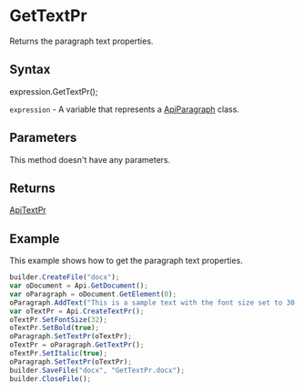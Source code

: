 # GetTextPr

Returns the paragraph text properties.

## Syntax

expression.GetTextPr();

`expression` - A variable that represents a [ApiParagraph](../ApiParagraph.md) class.

## Parameters

This method doesn't have any parameters.

## Returns

[ApiTextPr](../../ApiTextPr/ApiTextPr.md)

## Example

This example shows how to get the paragraph text properties.

```javascript
builder.CreateFile("docx");
var oDocument = Api.GetDocument();
var oParagraph = oDocument.GetElement(0);
oParagraph.AddText("This is a sample text with the font size set to 30 and the font weight set to bold.");
var oTextPr = Api.CreateTextPr();
oTextPr.SetFontSize(32);
oTextPr.SetBold(true);
oParagraph.SetTextPr(oTextPr);
oTextPr = oParagraph.GetTextPr();
oTextPr.SetItalic(true);
oParagraph.SetTextPr(oTextPr);
builder.SaveFile("docx", "GetTextPr.docx");
builder.CloseFile();
```